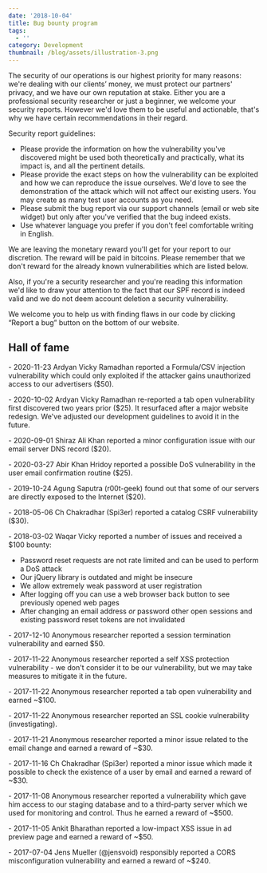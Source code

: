 ```yaml
---
date: '2018-10-04'
title: Bug bounty program
tags:
  - ''
category: Development
thumbnail: /blog/assets/illustration-3.png
---
```

The security of our operations is our highest priority for many reasons: we're dealing with our clients’ money, we must protect our partners' privacy, and we have our own reputation at stake. Either you are a professional security researcher or just a beginner, we welcome your security reports. However we'd love them to be useful and actionable, that's why we have certain recommendations in their regard.

  Security report guidelines:

* Please provide the information on how the vulnerability you've discovered might be used both theoretically and practically, what its impact is, and all the pertinent details.
* Please provide the exact steps on how the vulnerability can be exploited and how we can reproduce the issue ourselves. We'd love to see the demonstration of the attack which will not affect our existing users. You may create as many test user accounts as you need.
* Please submit the bug report via our support channels (email or web site widget) but only after you've verified that the bug indeed exists.
* Use whatever language you prefer if you don't feel comfortable writing in English.

We are leaving the monetary reward you'll get for your report to our discretion. The reward will be paid in bitcoins. Please remember that we don't reward for the already known vulnerabilities which are listed below.

Also, if you're a security researcher and you're reading this information we'd like to draw your attention to the fact that our SPF record is indeed valid and we do not deem account deletion a security vulnerability.

We welcome you to help us with finding flaws in our code by clicking “Report a bug” button on the bottom of our website.

## Hall of fame

\- 2020-11-23 Ardyan Vicky Ramadhan reported a Formula/CSV injection vulnerability which could only exploited if the attacker gains unauthorized access to our advertisers ($50).

\- 2020-10-02 Ardyan Vicky Ramadhan re-reported a tab open vulnerability first discovered two years prior ($25). It resurfaced after a major website redesign. We've adjusted our development guidelines to avoid it in the future.

\- 2020-09-01 Shiraz Ali Khan reported a minor configuration issue with our email server DNS record ($20).

\- 2020-03-27 Abir Khan Hridoy reported a possible DoS vulnerability in the user email confirmation routine ($25).

\- 2019-10-24 Agung Saputra (r00t-geek) found out that some of our servers are directly exposed to the Internet ($20).

\- 2018-05-06  Ch Chakradhar (Spi3er) reported a catalog CSRF vulnerability ($30).

\- 2018-03-02 Waqar Vicky reported a number of issues and received a $100 bounty:

* Password reset requests are not rate limited and can be used to perform a DoS attack
* Our jQuery library is outdated and might be insecure
* We allow extremely weak password at user registration
* After logging off you can use a web browser back button to see previously opened web pages
* After changing an email address _or_ password other open sessions and existing password reset tokens are not invalidated

\- 2017-12-10 Anonymous researcher reported a session termination vulnerability and earned $50.

\- 2017-11-22 Anonymous researcher reported a self XSS protection vulnerability - we don't consider it to be our vulnerability, but we may take measures to mitigate it in the future.

\- 2017-11-22 Anonymous researcher reported a tab open vulnerability and earned ~$100.

\- 2017-11-22 Anonymous researcher reported an SSL cookie vulnerability (investigating).

\- 2017-11-21 Anonymous researcher reported a minor issue related to the email change and earned a reward of ~$30.

\- 2017-11-16 Ch Chakradhar (Spi3er) reported a minor issue which made it possible to check the existence of a user by email and earned a reward of ~$30.

\- 2017-11-08 Anonymous researcher reported a vulnerability which gave him access to our staging database and to a third-party server which we used for monitoring and control. Thus he earned a reward of ~$500.

\- 2017-11-05 Ankit Bharathan reported a low-impact XSS issue in ad preview page and earned a reward of ~$50.

\- 2017-07-04 Jens Mueller (@jensvoid) responsibly reported a CORS misconfiguration vulnerability and earned a reward of ~$240.
